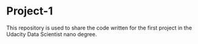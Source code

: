 # Project-1
This repository is used to share the code written for the first project in the Udacity Data Scientist nano degree.
